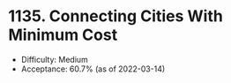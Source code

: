 # 1135. Connecting Cities With Minimum Cost
- Difficulty: Medium
- Acceptance: 60.7% (as of 2022-03-14)
